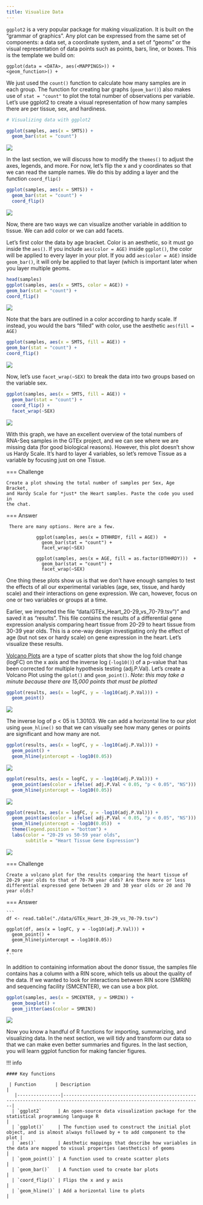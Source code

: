 ```yaml
---
title: Visualize Data
---
```


`ggplot2` is a very popular package for making visualization. It is
built on the “grammar of graphics”. Any plot can be expressed from the
same set of components: a data set, a coordinate system, and a set of
“geoms” or the visual representation of data points such as points,
bars, line, or boxes. This is the template we build on:
  
  ```
  ggplot(data = <DATA>, aes(<MAPPINGS>)) +
  <geom_function>() +
  ```

We just used the `count()` function to calculate how many samples are in
each group. The function for creating bar graphs (`geom_bar()`) also
makes use of `stat = "count"` to plot the total number of observations
per variable. Let’s use ggplot2 to create a visual representation of how
many samples there are per tissue, sex, and hardiness.

``` r
# Visualizing data with ggplot2

ggplot(samples, aes(x = SMTS)) +
  geom_bar(stat = "count")
```

![](./images/bar1-1.png)

In the last section, we will discuss how to modify the `themes()` to
adjust the axes, legends, and more. For now, let’s flip the x and y
coordinates so that we can read the sample names. We do this by adding a
layer and the function `coord_flip()`

``` r
ggplot(samples, aes(x = SMTS)) +
  geom_bar(stat = "count") + 
  coord_flip()
```

![](./images/bar2-1.png)

Now, there are two ways we can visualize another variable in addition to
tissue. We can add color or we can add facets.

Let’s first color the data by age bracket. Color is an aesthetic, so it
must go inside the `aes()`. If you include `aes(color = AGE)` inside
`ggplot()`, the color will be applied to every layer in your plot. If
you add `aes(color = AGE)` inside `geom_bar()`, it will only be applied
to that layer (which is important later when you layer multiple geoms.
               
               
               
``` r
head(samples)
ggplot(samples, aes(x = SMTS, color = AGE)) +
geom_bar(stat = "count") + 
coord_flip()
```
               
![](./images/bar3-1.png)

Note that the bars are outlined in a color according to hardy scale. If
instead, you would the bars “filled” with color, use the aesthetic
`aes(fill = AGE)`
               
``` r
ggplot(samples, aes(x = SMTS, fill = AGE)) +
geom_bar(stat = "count") + 
coord_flip()
```
               
![](./images/bar4-1.png)

Now, let’s use `facet_wrap(~SEX)` to break the data into two groups
based on the variable sex.
               
``` r
ggplot(samples, aes(x = SMTS, fill = AGE)) +
  geom_bar(stat = "count") + 
  coord_flip() +
  facet_wrap(~SEX)
```
               
![](./images/bar5-1.png)

With this graph, we have an excellent overview of the total numbers of
RNA-Seq samples in the GTEx project, and we can see where we are missing
data (for good biological reasons). However, this plot doesn’t show us
Hardy Scale. It’s hard to layer 4 variables, so let’s remove Tissue as a
variable by focusing just on one Tissue.
               
=== Challenge
               
    Create a plot showing the total number of samples per Sex, Age Bracket,
    and Hardy Scale for *just* the Heart samples. Paste the code you used in
    the chat.
               
=== Answer
               
     There are many options. Here are a few.
               
               ggplot(samples, aes(x = DTHHRDY, fill = AGE))  +
                 geom_bar(stat = "count") +
                 facet_wrap(~SEX) 
               
               ggplot(samples, aes(x = AGE, fill = as.factor(DTHHRDY)))  +
                 geom_bar(stat = "count") +
                 facet_wrap(~SEX) 
               

                 
One thing these plots show us is that we don’t have enough samples to
test the effects of all our experimental variables (age, sex, tissue,
and hardy scale) and their interactions on gene expression. We can,
however, focus on one or two variables or groups at a time.
               
Earlier, we imported the file “data/GTEx_Heart_20-29_vs_70-79.tsv”)” and
saved it as “results”. This file contains the results of a differential
gene expression analysis comparing heart tissue from 20-29 to heart
tissue from 30-39 year olds. This is a one-way design investigating only
the effect of age (but not sex or hardy scale) on gene expression in the
heart. Let’s visualize these results.

[Volcano Plots](https://en.wikipedia.org/wiki/Volcano_plot_(statistics))
are a type of scatter plots that show the log fold change (logFC) on the
x axis and the inverse log (`-log10()`) of a p-value that has been
corrected for multiple hypothesis testing (adj.P.Val). Let’s create a
Volcano Plot using the `gplot()` and `geom_point()`. *Note: this may
take a minute because there are 15,000 points that must be plotted*
  
``` r
ggplot(results, aes(x = logFC, y = -log10(adj.P.Val))) +
  geom_point() 
```

![](./images/volcano1-1.png) 

The inverse log of p \< 05 is 1.30103. We can add a horizontal line to
our plot using `geom_hline()` so that we can visually see how many genes
or points are significant and how many are not.

``` r
ggplot(results, aes(x = logFC, y = -log10(adj.P.Val))) +
  geom_point() +
  geom_hline(yintercept = -log10(0.05))
```

![](./images/volcano2-1.png) 

``` r
ggplot(results, aes(x = logFC, y = -log10(adj.P.Val))) +
  geom_point(aes(color = ifelse( adj.P.Val < 0.05, "p < 0.05", "NS"))) +
  geom_hline(yintercept = -log10(0.05)) 
```

![](./images/volcano3-1.png) 

``` r
ggplot(results, aes(x = logFC, y = -log10(adj.P.Val))) +
  geom_point(aes(color = ifelse( adj.P.Val < 0.05, "p < 0.05", "NS"))) +
  geom_hline(yintercept = -log10(0.05))  +
  theme(legend.position = "bottom") +
  labs(color = "20-29 vs 50-59 year olds", 
       subtitle = "Heart Tissue Gene Expression")
```

![](./images/volcano4-1.png) 

=== Challenge

    Create a volcano plot for the results comparing the heart tissue of
    20-29 year olds to that of 70-70 year olds? Are there more or less
    differential expressed gene between 20 and 30 year olds or 20 and 70
    year olds?
  
=== Answer

    ```
    df <- read.table("./data/GTEx_Heart_20-29_vs_70-79.tsv")
    
    ggplot(df, aes(x = logFC, y = -log10(adj.P.Val))) +
      geom_point() +
      geom_hline(yintercept = -log10(0.05))

    # more  
    ```


In addition to containing information about the donor tissue, the
samples file contains has a column with a RIN score, which tells us
about the quality of the data. If we wanted to look for interactions
between RIN score (SMRIN) and sequencing facility (SMCENTER), we can use
a box plot.

``` r
ggplot(samples, aes(x = SMCENTER, y = SMRIN)) +
  geom_boxplot() +
  geom_jitter(aes(color = SMRIN))
```

![](./images/boxplot-1.png) 

Now you know a handful of R functions for importing, summarizing, and
visualizing data. In the next section, we will tidy and transform our
data so that we can make even better summaries and figures. In the last
section, you will learn ggplot function for making fancier figures.

!!! info

    #### Key functions
    
     | Function       | Description                                                                                                                 |
       |----------------|-------------------------------------------------------------------------------------------------------------------------|
      | `ggplot2`      | An open-source data visualization package for the statistical programming language R                                    |
      | `ggplot()`     | The function used to construct the initial plot object, and is almost always followed by + to add component to the plot |
      | `aes()`        | Aesthetic mappings that describe how variables in the data are mapped to visual properties (aesthetics) of geoms        |
      | `geom_point()` | A function used to create scatter plots                                                                                 |
      | `geom_bar()`   | A function used to create bar plots                                                                                     |
      | `coord_flip()` | Flips the x and y axis                                                                                                  |
      | `geom_hline()` | Add a horizontal line to plots                                                                                          |
